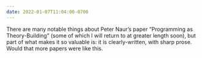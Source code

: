 ```yaml
---
date: 2022-01-07T11:04:00-0700
---
```


There are many notable things about Peter Naur’s paper “Programming as Theory-Building” (some of which I will return to at greater length soon), but part of what makes it so valuable is: it is clearly-written, with sharp prose. Would that more papers were like this.